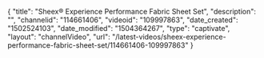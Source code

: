{
    "title": "Sheex&reg; Experience Performance Fabric Sheet Set",
    "description": "",
    "channelid": "114661406",
    "videoid": "109997863",
    "date_created": "1502524103",
    "date_modified": "1504364267",
    "type": "captivate",
    "layout": "channelVideo",
    "url": "\/latest-videos\/sheex-experience-performance-fabric-sheet-set\/114661406-109997863"
}